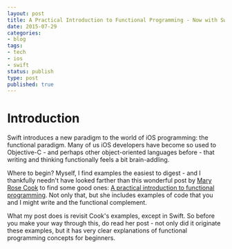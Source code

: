 ```yaml
---
layout: post
title: A Practical Introduction to Functional Programming - Now with Swift!
date: 2015-07-29
categories:
- blog
tags:
- tech
- ios
- swift
status: publish
type: post
published: true
---
```


# Introduction

Swift introduces a new paradigm to the world of iOS programming: the functional paradigm. Many of us iOS developers have become so used to Objective-C - and perhaps other object-oriented languages before - that writing and thinking functionally feels a bit brain-addling. 

Where to begin? Myself, I find examples the easiest to digest - and  I thankfully needn't have looked farther than this wonderful post by [Mary Rose Cook](http://maryrosecook.com/) to find some good ones: [
A practical introduction to functional programming](http://maryrosecook.com/blog/post/a-practical-introduction-to-functional-programming). Not only that, but she includes examples of code that you and I might write and the functional complement.

What my post does is revisit Cook's examples, except in Swift. So before you make your way through this, do read her post - not only did it originate these examples, but it has very clear explanations of functional programming concepts for beginners.
